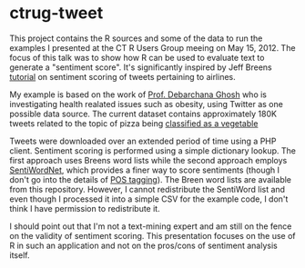 ctrug-tweet
===========

This project contains the R sources and some of the data to run the examples I presented at the CT R 
Users Group meeing on May 15, 2012. The focus of this talk was to show how R can be used to evaluate
text to generate a "sentiment score". It's significantly inspired by Jeff Breens [tutorial](https://github.com/jeffreybreen/twitter-sentiment-analysis-tutorial-201107) on sentiment scoring of tweets pertaining to airlines.

My example is based on the work of [Prof. Debarchana Ghosh](http://www.geography.uconn.edu/people/ghosh.html)
 who is investigating health realated issues such as obesity, using Twitter as one possible data source. The 
current dataset contains approximately 180K tweets related to the topic of pizza being [classified as a 
vegetable](http://www.google.com/url?sa=t&rct=j&q=&esrc=s&source=web&cd=1&ved=0CIMBEBYwAA&url=http%3A%2F%2Fwww.msnbc.msn.com%2Fid%2F45306416%2Fns%2Fhealth-diet_and_nutrition%2Ft%2Fpizza-vegetable-congress-says-yes%2F&ei=zBGxT9btA-Pr0gHCpdykDA&usg=AFQjCNHX7_7RIhSUiFbOH-F15EXeVaK_dg)

Tweets were downloaded over an extended period of time using a PHP client. Sentiment scoring is performed 
using a simple dictionary lookup. The first approach uses Breens word lists while the second approach
employs [SentiWordNet](http://sentiwordnet.isti.cnr.it/), which provides a finer way to score sentiments
(though I don't go into the details of [POS tagging](http://en.wikipedia.org/wiki/Part-of-speech_tagging)). The
Breen word lists are available from this repository. However, I cannot redistribute the SentiWord list and
even though I processed it into a simple CSV for the example code, I don't think I have permission to 
redistribute it.

I should point out that I'm not a text-mining expert and am still on the fence on the validity of sentiment
scoring. This presentation focuses on the use of R in such an application and not on the pros/cons of 
sentiment analysis itself.

